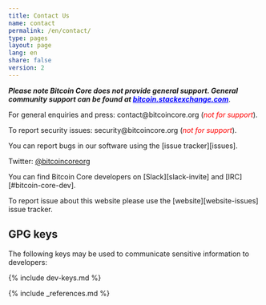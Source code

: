 ```yaml
---
title: Contact Us
name: contact
permalink: /en/contact/
type: pages
layout: page
lang: en
share: false
version: 2
---
```

<i style="font-weight: bold">Please note Bitcoin Core does not provide general support. General community support can be found at <a style="color:blue" href="https://bitcoin.stackexchange.com/">bitcoin.stackexchange.com</a></i>.

For general enquiries and press: <i class="fa fa-fw fa-envelope"></i> contact<span style="display:none"></span>@bitcoincore.org (<i style="color:red">not for support</i>).

To report security issues: <i class="fa fa-fw fa-envelope"></i> security<span style="display:none"></span>@bitcoincore.org (<i style="color:red">not for support</i>).

You can report bugs in our software using the <i class="fa fa-fw fa-github"></i> [issue tracker][issues].

<i class="fa fa-fw fa-twitter"></i> Twitter: <a href="https://twitter.com/bitcoincoreorg/">@bitcoincoreorg</a>

You can find Bitcoin Core developers on <i class="fa fa-fw fa-slack"></i> [Slack][slack-invite] and [IRC][#bitcoin-core-dev].

To report issue about this website please use the [website][website-issues] issue tracker.

## GPG keys

The following keys may be used to communicate sensitive information to
developers:

{% include dev-keys.md %}

{% include _references.md %}
